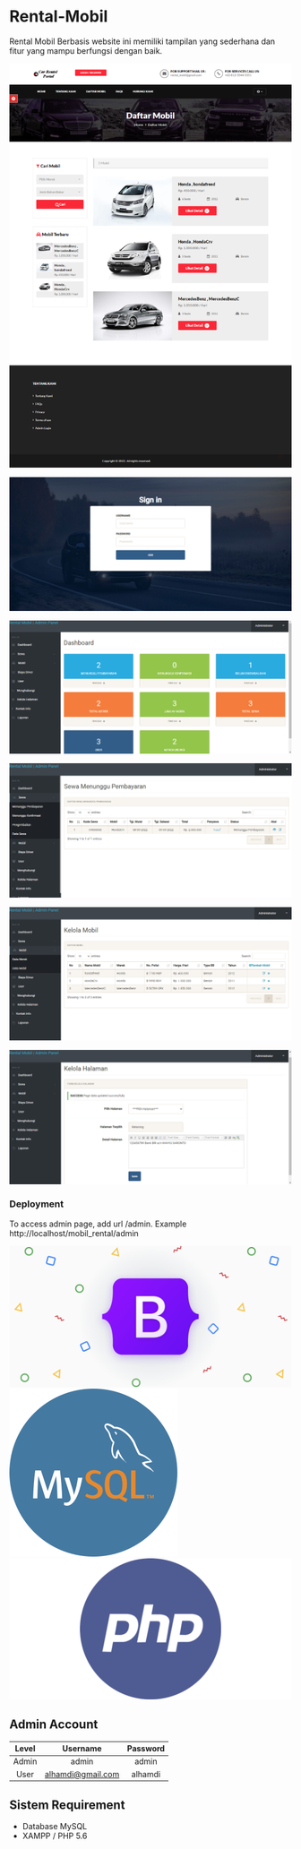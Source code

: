 # Rental-Mobil
Rental Mobil Berbasis website ini memiliki tampilan yang sederhana dan fitur yang mampu berfungsi dengan baik.


  ![alt text](https://github.com/alhamdirifai/sewa_mobil/blob/main/assets/ss1.png?raw=true)

  ![alt text](https://github.com/alhamdirifai/sewa_mobil/blob/main/assets/ss2.png?raw=true)

  ![alt text](https://github.com/alhamdirifai/sewa_mobil/blob/main/assets/ss3.png?raw=true)

  ![alt text](https://github.com/alhamdirifai/sewa_mobil/blob/main/assets/ss4.png?raw=true)

  ![alt text](https://github.com/alhamdirifai/sewa_mobil/blob/main/assets/ss5.png?raw=true)

  ![alt text](https://github.com/alhamdirifai/sewa_mobil/blob/main/assets/ss6.png?raw=true)


<h3>Deployment</h3>
To access admin page, add url /admin. Example http://localhost/mobil_rental/admin

 ![alt text](https://github.com/alhamdirifai/sewa_mobil/blob/main/image/bootstrap.png?raw=true)
 ![alt text](https://github.com/alhamdirifai/sewa_mobil/blob/main/image/mySQL.png?raw=true)
![alt text](https://github.com/alhamdirifai/sewa_mobil/blob/main/image/php.png?raw=true)
  
## Admin Account
|   Level   |     Username        | Password   |
|:---------:|:-------------------:|:----------:|
| Admin     |  admin              |   admin    |
| User      |  alhamdi@gmail.com  |   alhamdi  |

## Sistem Requirement
- Database MySQL
- XAMPP / PHP 5.6
